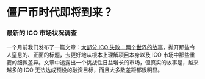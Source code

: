 # 僵尸币时代即将到来？


### 最新的 ICO 市场状况调查

一个月前我们发布了一篇文章：[大部分 ICO 失败：两个世界的故事](https://link.juejin.im/?target=https%3A%2F%2Fhackernoon.com%2Fmost-icos-fail-tale-of-two-worlds-d1ab7625ff66)，抛开那些令人窒息的、正面的标题，去更好地从根本上理解项目本身以及 ICO 市场中那些重要的细微差异。文章中透露出一个挑战性日益增长的市场，但真实的故事是，越来越多的 ICO 无法达成预设的融资目标，而且大多数差距都很明显。




